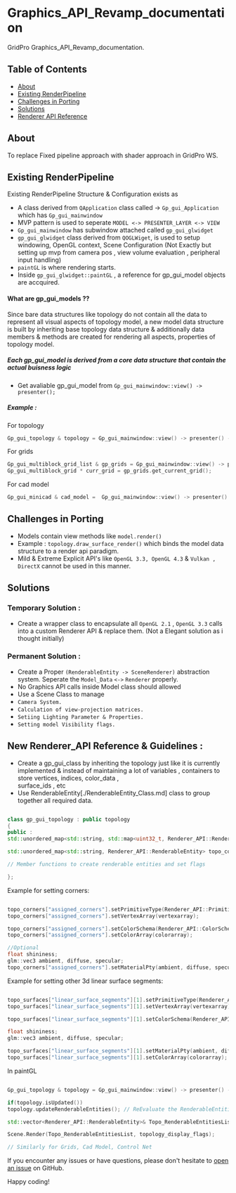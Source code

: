 # Graphics_API_Revamp_documentation

GridPro Graphics_API_Revamp_documentation.

## Table of Contents

- [About](#about)
- [Existing RenderPipeline](#existing-renderpipeline)
- [Challenges in Porting](#challenges-in-porting)
- [Solutions](#solutions)
- [Renderer API Reference](#renderer-api-reference)

## About

To replace Fixed pipeline approach with shader approach in GridPro WS. 

## Existing RenderPipeline

Existing RenderPipeline Structure & Configuration exists as
- A class derived from `QApplication` class called -> `Gp_gui_Application` which has `Gp_gui_mainwindow`
- MVP pattern is used to seperate `MODEL <-> PRESENTER_LAYER <-> VIEW` 
- `Gp_gui_mainwindow` has subwindow attached called `gp_gui_glwidget`
- `gp_gui_glwidget` class derived from `QOGLWiget`, is used to setup windowing, OpenGL context,
   Scene Configuration (Not Exactly but setting up mvp from camera pos , view volume evaluation , peripheral input handling) 
- `paintGL` is where rendering starts.
-  Inside `gp_gui_glwidget::paintGL` , a reference for gp_gui_model objects are accquired.
  
#### What are gp_gui_models ??
   Since bare data structures like topology do not contain all the data to represent all visual aspects of topology model,
   a new model data structure is built by inheriting base topology data structure & additionally data members & methods are created
   for rendering all aspects, properties of topology model.
   
##### Each gp_gui_model is derived from a core data structure that contain the actual buisness logic
-  Get avaliable gp_gui_model from `Gp_gui_mainwindow::view() -> presenter();`

##### Example :
   For topology
   ```cpp
   Gp_gui_topology & topology = Gp_gui_mainwindow::view() -> presenter() -> topology_model();
   ```
   For grids
   ```cpp
   Gp_gui_multiblock_grid_list & gp_grids = Gp_gui_mainwindow::view() -> presenter() -> grid_model()
   Gp_gui_multiblock_grid * curr_grid = gp_grids.get_current_grid();
   ```
   For cad model
   ```cpp
  Gp_gui_minicad & cad_model =  Gp_gui_mainwindow::view() -> presenter() -> cad_model()
  
   ```    


## Challenges in Porting
- Models contain view methods like `model.render()`
- Example : `topology.draw_surface_render()` which binds the model data structure to a render api paradigm.
- Mild & Extreme Explicit API's like `OpenGL 3.3, OpenGL 4.3` & `Vulkan , DirectX` cannot be used in this manner.

     
## Solutions

### Temporary Solution : 
- Create a wrapper class to encapsulate all `OpenGL 2.1` , `OpenGL 3.3` calls into a custom Renderer API & replace them. (Not a Elegant solution as i thought initially) 

### Permanent Solution :
- Create a Proper `(RenderableEntity -> SceneRenderer)` abstraction system. Seperate the `Model_Data` `<->` `Renderer` properly.
- No Graphics API calls inside Model class should allowed
- Use a Scene Class to manage
- `Camera System.`
- `Calculation of view-projection matrices.`
- `Setiing Lighting Parameter & Properties.`
- `Setting model Visibility flags.`
    
## New Renderer_API Reference & Guidelines :
- Create a gp_gui_class by inheriting the topology just like it is currently implemented & instead of maintaining a lot of variables , containers to store vertices, indices, color_data ,    
   surface_ids , etc 
- Use RenderableEntity[./RenderableEntity_Class.md] class to group together all required data. 
   
```cpp

class gp_gui_topology : public topology
{
public :
std::unordered_map<std::string, std::map<uint32_t, Renderer_API::RenderableEntity>> topo_surfaces,

std::unordered_map<std::string, Renderer_API::RenderableEntity> topo_corners, topo_edges;

// Member functions to create renderable entities and set flags

};

```

Example for setting corners:

```cpp

topo_corners["assigned_corners"].setPrimitiveType(Renderer_API::PrimitiveType::POINTS);
topo_corners["assigned_corners"].setVertexArray(vertexarray);

topo_corners["assigned_corners"].setColorSchema(Renderer_API::ColorSchema::PER_VERTEX);
topo_corners["assigned_corners"].setColorArray(colorarray);

//Optional
float shininess;
glm::vec3 ambient, diffuse, specular;
topo_corners["assigned_corners"].setMaterialPty(ambient, diffuse, specular, shininess);


```


Example for setting other 3d linear surface segments:

```cpp

topo_surfaces["linear_surface_segments"][1].setPrimitiveType(Renderer_API::PrimitiveType::POINTS);
topo_surfaces["linear_surface_segments"][1].setVertexArray(vertexarray);

topo_surfaces["linear_surface_segments"][1].setColorSchema(Renderer_API::ColorSchema::PER_PRIMITIVE);

float shininess;
glm::vec3 ambient, diffuse, specular;

topo_surfaces["linear_surface_segments"][1].setMaterialPty(ambient, diffuse, specular, shininess);
topo_surfaces["linear_surface_segments"][1].setColorArray(colorarray);

```

In paintGL 

```cpp

Gp_gui_topology & topology = Gp_gui_mainwindow::view() -> presenter() -> topology_model();

if(topology.isUpdated())
topology.updateRenderableEntities(); // ReEvaluate the RenderableEntities based on flags other wise cached data is rendered

std::vector<Renderer_API::RenderableEntity>& Topo_RenderableEntitiesList = topology.getRenderableEntities(); 

Scene.Render(Topo_RenderableEntitiesList, topology_display_flags);

// Similarly for Grids, Cad Model, Control Net


```


If you encounter any issues or have questions, please don't hesitate to [open an issue](https://github.com/srikargridpro/Graphics_API_documentation/issues) on GitHub.

Happy coding!
